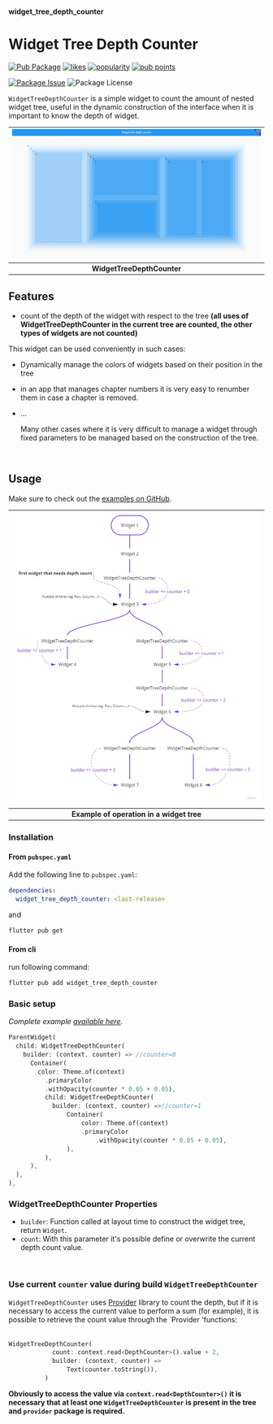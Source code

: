 #### widget_tree_depth_counter
# Widget Tree Depth Counter
[![Pub Package](https://img.shields.io/pub/v/widget_tree_depth_counter.svg?style=flat-square)](https://pub.dartlang.org/packages/widget_tree_depth_counter)
[![likes](https://badges.bar/widget_tree_depth_counter/likes)](https://pub.dev/packages/widget_tree_depth_counter/score)
[![popularity](https://badges.bar/widget_tree_depth_counter/popularity)](https://pub.dev/packages/widget_tree_depth_counter/score)
[![pub points](https://badges.bar/widget_tree_depth_counter/pub%20points)](https://pub.dev/packages/widget_tree_depth_counter/score)

[![Package Issue](https://img.shields.io/github/issues/rickypid/widget_tree_depth_counter)](https://github.com/rickypid/widget_tree_depth_counter/issues)
![Package License](https://img.shields.io/github/license/rickypid/widget_tree_depth_counter)

`WidgetTreeDepthCounter` is a simple widget to count the amount of nested widget tree, useful in the dynamic construction of the interface when it is important to know the depth of widget.

| ![Image](https://github.com/rickypid/widget_tree_depth_counter/blob/master/doc/.media/example.jpg?raw=true) |
| :------------: |
| **WidgetTreeDepthCounter** |

## Features

* count of the depth of the widget with respect to the tree **(all uses of WidgetTreeDepthCounter in the current tree are counted, the other types of widgets are not counted)**

This widget can be used conveniently in such cases:

- Dynamically manage the colors of widgets based on their position in the tree
- in an app that manages chapter numbers it is very easy to renumber them in case a chapter is removed.
- ...

  Many other cases where it is very difficult to manage a widget through fixed parameters to be managed based on the construction of the tree.

&nbsp;

## Usage

Make sure to check out the [examples on GitHub](https://github.com/rickypid/widget_tree_depth_counter/tree/master/example).

| ![Image](https://github.com/rickypid/widget_tree_depth_counter/blob/master/doc/.media/widget_tree_example.jpg?raw=true) |
| :------------: |
| **Example of operation in a widget tree** |

### Installation

#### From `pubspec.yaml`

Add the following line to `pubspec.yaml`:

```yaml
dependencies:
  widget_tree_depth_counter: <last-release>
```

and

```bash
flutter pub get
```

#### From cli

run following command:

```bash
flutter pub add widget_tree_depth_counter
```

### Basic setup

*Complete example [available here](https://github.com/rickypid/widget_tree_depth_counter/blob/master/example/lib/main.dart).*

```dart
ParentWidget(
  child: WidgetTreeDepthCounter(
    builder: (context, counter) => //counter=0
      Container(
        color: Theme.of(context)
          .primaryColor
          .withOpacity(counter * 0.05 + 0.05),
          child: WidgetTreeDepthCounter(
            builder: (context, counter) =>//counter=1
                Container(
                    color: Theme.of(context)
                    .primaryColor
                        .withOpacity(counter * 0.05 + 0.05),
                ),
          ),
      ),
  ),
),
```

### WidgetTreeDepthCounter Properties

* `builder`: Function called at layout time to construct the widget tree, return `Widget`.
* `count`: With this parameter it's possible define or overwrite the current depth count value.

&nbsp;

### Use current `counter` value during build `WidgetTreeDepthCounter`

`WidgetTreeDepthCounter` uses [Provider](https://pub.dev/packages/provider) library to count the depth, but if it is necessary to access the current value to perform a sum (for example), it is possible to retrieve the count value through the `Provider 'functions:

```dart

WidgetTreeDepthCounter(
			count: context.read<DepthCounter>().value + 2,
            builder: (context, counter) =>
                Text(counter.toString()),
          )

```

**Obviously to access the value via `context.read<DepthCounter>()` it is necessary that at least one `WidgetTreeDepthCounter` is present in the tree and `provider` package is required.**

&nbsp;

